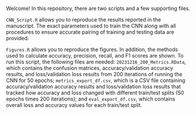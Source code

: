 Welcome! In this repository, there are two scripts and a few supporting files.

`CNN_Script.R` allows you to reproduce the results reported in the manuscript. The exact parameters used to train the CNN along with all procedures to ensure accurate pairing of training and testing data are provided.

`Figures.R` allows you to reproduce the figures. In addition, the methods used to calculate accuracy, precision, recall, and F1 scores are shown. To run this script, the following files are needed: `20231216_200_Metrics.RData`, which contains the confusion matrices, accuracy/validation accuracy results, and loss/validation loss results from 200 iterations of running the CNN for 50 epochs; `metrics_export_df.csv`, which is a CSV file containing accuracy/validation accuracy results and loss/validation loss results that tracked how accuracy and loss changed with different train/test splits (50 epochs times 200 iterations); and `eval_export_df.csv`, which contains overall loss and accuracy values for each train/test split. 

